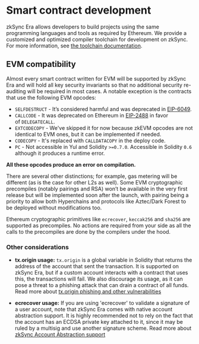 # Smart contract development

zkSync Era allows developers to build projects using the same programming languages and tools as required by Ethereum.
We provide a customized and optimized compiler toolchain for development on zkSync. For more information, see
[the toolchain documentation](../../compiler-toolchain/overview.md).

## EVM compatibility

Almost every smart contract written for EVM will be supported by zkSync Era and will hold all key security invariants so
that no additional security re-auditing will be required in most cases. A notable exception is the contracts that use
the following EVM opcodes:

- `SELFDESTRUCT` - It’s considered harmful and was deprecated in [EIP-6049](https://eips.ethereum.org/EIPS/eip-6049).
- `CALLCODE` - It was deprecated on Ethereum in [EIP-2488](https://eips.ethereum.org/EIPS/eip-2488) in favor of `DELEGATECALL`.
- `EXTCODECOPY` - We've skipped it for now because zkEVM opcodes are not identical to EVM ones, but it can be implemented if needed.
- `CODECOPY` - It's replaced with `CALLDATACOPY` in the deploy code.
- `PC` - Not accessible in Yul and Solidity `>=0.7.0`. Accessible in Solidity `0.6` although it produces a runtime error.

**All these opcodes produce an error on compilation.**

There are several other distinctions; for example, gas metering will be different (as is the case for other L2s as well).
Some EVM cryptographic precompiles (notably pairings and RSA) won’t be available in the very first release but will be
implemented soon after the launch, with pairing being a priority to allow both Hyperchains and protocols like
Aztec/Dark Forest to be deployed without modifications too.

Ethereum cryptographic primitives like `ecrecover`, `keccak256` and `sha256` are supported as precompiles.
No actions are required from your side as all the calls to the precompiles are done by the compilers under the hood.

### Other considerations

- **tx.origin usage:** `tx.origin` is a global variable in Solidity that returns the address of the account that sent the transaction.
It is supported on zkSync Era, but if a custom account interacts with a contract that uses this, the transactions will fail.
We also discourage its usage, as it can pose a threat to a phishing attack that can drain a contract of all funds.
Read more about [tx.origin phishing and other vulnerabilities](https://hackernoon.com/hacking-solidity-contracts-using-txorigin-for-authorization-are-vulnerable-to-phishing)

- **ecrecover usage:** If you are using 'ecrecover' to validate a signature of a user account, note that zkSync Era comes
with native account abstraction support. It is highly recommended not to rely on the fact that the account has an ECDSA
private key attached to it, since it may be ruled by a multisig and use another signature scheme.
Read more about [zkSync Account Abstraction support](../../developer-guides/aa.md)

